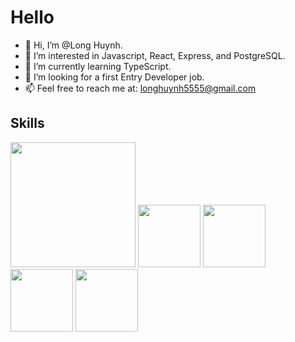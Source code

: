 # Hello
- 👋 Hi, I’m @Long Huynh.
- 👀 I’m interested in Javascript, React, Express, and PostgreSQL.
- 🌱 I’m currently learning TypeScript.
- 💞️ I’m looking for a first Entry Developer job.
- 📫 Feel free to reach me at: longhuynh5555@gmail.com

## Skills
<img src='https://raw.github.com/voodootikigod/logo.js/master/beerjs/beerjs.png' width='200'/>
<img src='https://w7.pngwing.com/pngs/18/497/png-transparent-black-and-blue-atom-icon-screenshot-react-javascript-responsive-web-design-github-angularjs-github-logo-electric-blue-signage.png' width='100'/>
<img src='https://e7.pngegg.com/pngimages/540/810/png-clipart-node-js-javascript-npm-computer-icons-web-application-others-miscellaneous-text.png' width='100'/>
<img src='https://raw.github.com/voodootikigod/logo.js/master/js.png' width='100'/>
<img src='https://raw.github.com/voodootikigod/logo.js/master/js.png' width='100'/>

<!---
kuzjt93/kuzjt93 is a ✨ special ✨ repository because its `README.md` (this file) appears on your GitHub profile.
You can click the Preview link to take a look at your changes.
--->
